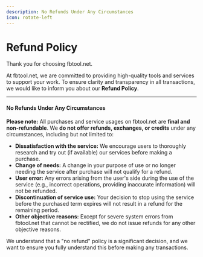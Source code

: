 ```yaml
---
description: No Refunds Under Any Circumstances
icon: rotate-left
---
```


# Refund Policy

Thank you for choosing fbtool.net.

At fbtool.net, we are committed to providing high-quality tools and services to support your work. To ensure clarity and transparency in all transactions, we would like to inform you about our **Refund Policy**.

***

#### No Refunds Under Any Circumstances

**Please note:** All purchases and service usages on fbtool.net are **final and non-refundable**. We **do not offer refunds, exchanges, or credits** under any circumstances, including but not limited to:

* **Dissatisfaction with the service:** We encourage users to thoroughly research and try out (if available) our services before making a purchase.
* **Change of needs:** A change in your purpose of use or no longer needing the service after purchase will not qualify for a refund.
* **User error:** Any errors arising from the user's side during the use of the service (e.g., incorrect operations, providing inaccurate information) will not be refunded.
* **Discontinuation of service use:** Your decision to stop using the service before the purchased term expires will not result in a refund for the remaining period.
* **Other objective reasons:** Except for severe system errors from fbtool.net that cannot be rectified, we do not issue refunds for any other objective reasons.

We understand that a "no refund" policy is a significant decision, and we want to ensure you fully understand this before making any transactions.
